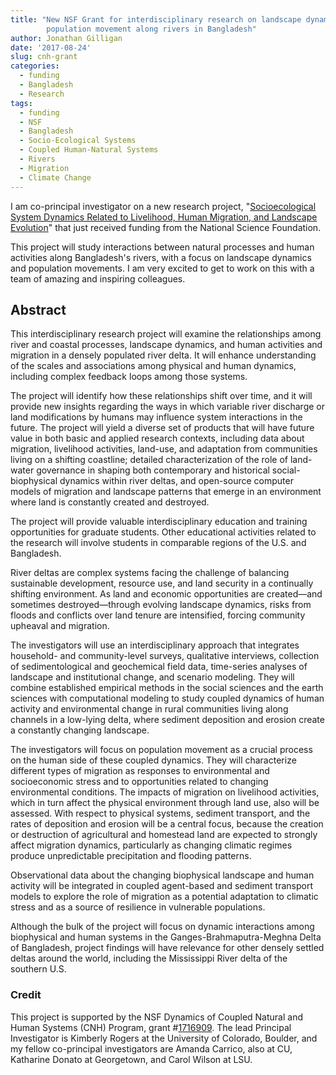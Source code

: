 ```yaml
---
title: "New NSF Grant for interdisciplinary research on landscape dynamics and 
        population movement along rivers in Bangladesh"
author: Jonathan Gilligan
date: '2017-08-24'
slug: cnh-grant
categories:
  - funding
  - Bangladesh
  - Research
tags:
  - funding
  - NSF
  - Bangladesh
  - Socio-Ecological Systems
  - Coupled Human-Natural Systems
  - Rivers
  - Migration
  - Climate Change
---
```

I am co-principal investigator on a new research project, 
"[Socioecological System Dynamics Related to Livelihood, Human Migration, and 
Landscape Evolution](https://www.nsf.gov/awardsearch/showAward?AWD_ID=1716909)" 
that just received funding from the National Science
Foundation.

<!--more-->

This project will study interactions between natural processes and human 
activities along Bangladesh's rivers, with a focus on landscape dynamics
and population movements.
I am very excited to get to work on this with a team of amazing and 
inspiring colleagues.

## Abstract

This interdisciplinary research project will examine the relationships among river and coastal processes,
landscape dynamics, and human activities and migration in a densely populated river delta. It will
enhance understanding of the scales and associations among physical and human dynamics, including
complex feedback loops among those systems. 

The project will identify how these relationships shift
over time, and it will provide new insights regarding the ways in which variable river discharge or land
modifications by humans may influence system interactions in the future. The project will yield a diverse
set of products that will have future value in both basic and applied research contexts, including data
about migration, livelihood activities, land-use, and adaptation from communities living on a shifting
coastline; detailed characterization of the role of land-water governance in shaping both contemporary
and historical social-biophysical dynamics within river deltas, and open-source computer models of
migration and landscape patterns that emerge in an environment where land is constantly created and
destroyed. 

The project will provide valuable interdisciplinary education and training opportunities for
graduate students. Other educational activities related to the research will involve students in comparable
regions of the U.S. and Bangladesh.

River deltas are complex systems facing the challenge of balancing sustainable development, resource
use, and land security in a continually shifting environment. As land and economic opportunities are
created—and sometimes destroyed—through evolving landscape dynamics, risks from floods and
conflicts over land tenure are intensified, forcing community upheaval and migration. 

The investigators
will use an interdisciplinary approach that integrates household- and community-level surveys, qualitative
interviews, collection of sedimentological and geochemical field data, time-series analyses of landscape
and institutional change, and scenario modeling. They will combine established empirical methods in the
social sciences and the earth sciences with computational modeling to study coupled dynamics of human
activity and environmental change in rural communities living along channels in a low-lying delta, where
sediment deposition and erosion create a constantly changing landscape. 

The investigators will focus on
population movement as a crucial process on the human side of these coupled dynamics. They will
characterize different types of migration as responses to environmental and socioeconomic stress and to
opportunities related to changing environmental conditions. The impacts of migration on livelihood
activities, which in turn affect the physical environment through land use, also will be assessed. With
respect to physical systems, sediment transport, and the rates of deposition and erosion will be a central
focus, because the creation or destruction of agricultural and homestead land are expected to strongly
affect migration dynamics, particularly as changing climatic regimes produce unpredictable precipitation
and flooding patterns. 

Observational data about the changing biophysical landscape and human activity
will be integrated in coupled agent-based and sediment transport models to explore the role of migration
as a potential adaptation to climatic stress and as a source of resilience in vulnerable populations.

Although the bulk of the project will focus on dynamic interactions among biophysical and human
systems in the Ganges-Brahmaputra-Meghna Delta of Bangladesh, project findings will have relevance
for other densely settled deltas around the world, including the Mississippi River delta of the southern
U.S. 

### Credit

This project is supported by the NSF Dynamics of Coupled Natural and Human Systems (CNH)
Program, grant #[1716909](https://www.nsf.gov/awardsearch/showAward?AWD_ID=1716909).
The lead Principal Investigator is Kimberly Rogers at the University of Colorado,
Boulder, and my fellow co-principal investigators are Amanda Carrico, also at
CU, Katharine Donato at Georgetown, and Carol Wilson at LSU. 

